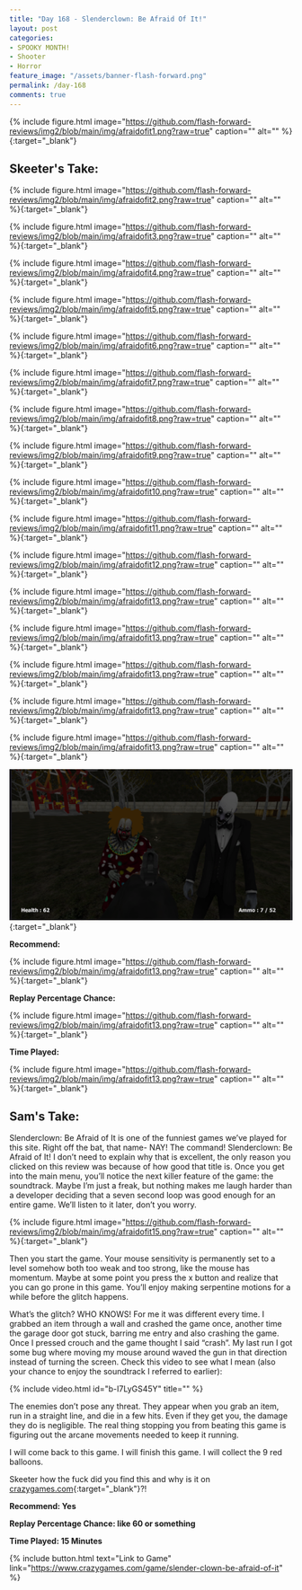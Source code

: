 ```yaml
---
title: "Day 168 - Slenderclown: Be Afraid Of It!"
layout: post
categories:
- SPOOKY MONTH!
- Shooter
- Horror
feature_image: "/assets/banner-flash-forward.png"
permalink: /day-168
comments: true
---
```


{% include figure.html image="https://github.com/flash-forward-reviews/img2/blob/main/img/afraidofit1.png?raw=true" caption="" alt="" %}{:target="_blank"}

## Skeeter's Take:

{% include figure.html image="https://github.com/flash-forward-reviews/img2/blob/main/img/afraidofit2.png?raw=true" caption="" alt="" %}{:target="_blank"}

{% include figure.html image="https://github.com/flash-forward-reviews/img2/blob/main/img/afraidofit3.png?raw=true" caption="" alt="" %}{:target="_blank"}

{% include figure.html image="https://github.com/flash-forward-reviews/img2/blob/main/img/afraidofit4.png?raw=true" caption="" alt="" %}{:target="_blank"}

{% include figure.html image="https://github.com/flash-forward-reviews/img2/blob/main/img/afraidofit5.png?raw=true" caption="" alt="" %}{:target="_blank"}

{% include figure.html image="https://github.com/flash-forward-reviews/img2/blob/main/img/afraidofit6.png?raw=true" caption="" alt="" %}{:target="_blank"}

{% include figure.html image="https://github.com/flash-forward-reviews/img2/blob/main/img/afraidofit7.png?raw=true" caption="" alt="" %}{:target="_blank"}

{% include figure.html image="https://github.com/flash-forward-reviews/img2/blob/main/img/afraidofit8.png?raw=true" caption="" alt="" %}{:target="_blank"}

{% include figure.html image="https://github.com/flash-forward-reviews/img2/blob/main/img/afraidofit9.png?raw=true" caption="" alt="" %}{:target="_blank"}

{% include figure.html image="https://github.com/flash-forward-reviews/img2/blob/main/img/afraidofit10.png?raw=true" caption="" alt="" %}{:target="_blank"}

{% include figure.html image="https://github.com/flash-forward-reviews/img2/blob/main/img/afraidofit11.png?raw=true" caption="" alt="" %}{:target="_blank"}

{% include figure.html image="https://github.com/flash-forward-reviews/img2/blob/main/img/afraidofit12.png?raw=true" caption="" alt="" %}{:target="_blank"}

{% include figure.html image="https://github.com/flash-forward-reviews/img2/blob/main/img/afraidofit13.png?raw=true" caption="" alt="" %}{:target="_blank"}

{% include figure.html image="https://github.com/flash-forward-reviews/img2/blob/main/img/afraidofit13.png?raw=true" caption="" alt="" %}{:target="_blank"}

{% include figure.html image="https://github.com/flash-forward-reviews/img2/blob/main/img/afraidofit13.png?raw=true" caption="" alt="" %}{:target="_blank"}

{% include figure.html image="https://github.com/flash-forward-reviews/img2/blob/main/img/afraidofit13.png?raw=true" caption="" alt="" %}{:target="_blank"}

{% include figure.html image="https://github.com/flash-forward-reviews/img2/blob/main/img/afraidofit13.png?raw=true" caption="" alt="" %}{:target="_blank"}

[![Image](/assets/afraidofit14.png)](https://www.youtube.com/watch?v=NDRMhRBOahU){:target="_blank"}

**Recommend:**

{% include figure.html image="https://github.com/flash-forward-reviews/img2/blob/main/img/afraidofit13.png?raw=true" caption="" alt="" %}{:target="_blank"}

**Replay Percentage Chance:**

{% include figure.html image="https://github.com/flash-forward-reviews/img2/blob/main/img/afraidofit13.png?raw=true" caption="" alt="" %}{:target="_blank"}

**Time Played:**

{% include figure.html image="https://github.com/flash-forward-reviews/img2/blob/main/img/afraidofit13.png?raw=true" caption="" alt="" %}{:target="_blank"}

## Sam's Take:

Slenderclown: Be Afraid of It is one of the funniest games we’ve played for this site. Right off the bat, that name- NAY! The command! Slenderclown: Be Afraid of It! I don’t need to explain why that is excellent, the only reason you clicked on this review was because of how good that title is. Once you get into the main menu, you’ll notice the next killer feature of the game: the soundtrack. Maybe I’m just a freak, but nothing makes me laugh harder than a developer deciding that a seven second loop was good enough for an entire game. We’ll listen to it later, don’t you worry.

{% include figure.html image="https://github.com/flash-forward-reviews/img2/blob/main/img/afraidofit15.png?raw=true" caption="" alt="" %}{:target="_blank"}

Then you start the game. Your mouse sensitivity is permanently set to a level somehow both too weak and too strong, like the mouse has momentum. Maybe at some point you press the x button and realize that you can go prone in this game. You’ll enjoy making serpentine motions for a while before the glitch happens.

What’s the glitch? WHO KNOWS! For me it was different every time. I grabbed an item through a wall and crashed the game once, another time the garage door got stuck, barring me entry and also crashing the game. Once I pressed crouch and the game thought I said “crash”. My last run I got some bug where moving my mouse around waved the gun in that direction instead of turning the screen. Check this video to see what I mean (also your chance to enjoy the soundtrack I referred to earlier):

{% include video.html id="b-I7LyGS45Y" title="" %}

The enemies don’t pose any threat. They appear when you grab an item, run in a straight line, and die in a few hits. Even if they get you, the damage they do is negligible. The real thing stopping you from beating this game is figuring out the arcane movements needed to keep it running.

I will come back to this game. I will finish this game. I will collect the 9 red balloons.

Skeeter how the fuck did you find this and why is it on [crazygames.com](https://www.crazygames.com/){:target="_blank"}?!

**Recommend: Yes** 

**Replay Percentage Chance: like 60 or something**

**Time Played: 15 Minutes**

{% include button.html text="Link to Game" link="https://www.crazygames.com/game/slender-clown-be-afraid-of-it" %}